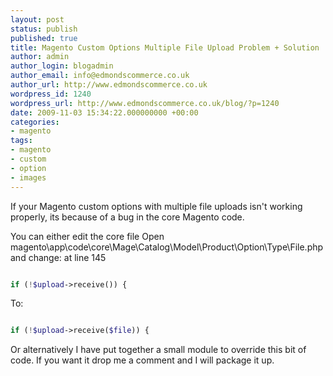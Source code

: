 ```yaml
---
layout: post
status: publish
published: true
title: Magento Custom Options Multiple File Upload Problem + Solution
author: admin
author_login: blogadmin
author_email: info@edmondscommerce.co.uk
author_url: http://www.edmondscommerce.co.uk
wordpress_id: 1240
wordpress_url: http://www.edmondscommerce.co.uk/blog/?p=1240
date: 2009-11-03 15:34:22.000000000 +00:00
categories:
- magento
tags:
- magento
- custom
- option
- images
---
```

If your Magento custom options with multiple file uploads isn't working properly, its because of a bug in the core Magento code.

You can either edit the core file 
Open magento\app\code\core\Mage\Catalog\Model\Product\Option\Type\File.php and change:
at line 145
```php

if (!$upload->receive()) {

```
To:
```php

if (!$upload->receive($file)) { 

```

Or alternatively I have put together a small module to override this bit of code. If you want it drop me a comment and I will package it up.
